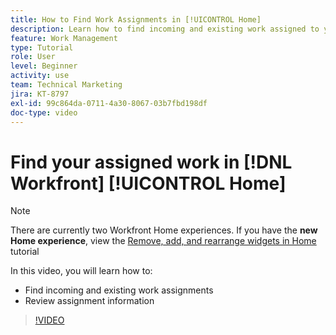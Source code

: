 ```yaml
---
title: How to Find Work Assignments in [!UICONTROL Home]
description: Learn how to find incoming and existing work assigned to you in [!UICONTROL  ]. Then review assignment information.
feature: Work Management
type: Tutorial
role: User
level: Beginner
activity: use
team: Technical Marketing
jira: KT-8797
exl-id: 99c864da-0711-4a30-8067-03b7fbd198df
doc-type: video
---
```

# Find your assigned work in [!DNL Workfront] [!UICONTROL Home]
>[!NOTE]
   >
   >  There are currently two Workfront Home experiences. If you have the <b>new Home experience</b>, view the [Remove, add, and rearrange widgets in Home](https://experienceleague.adobe.com/docs/workfront-learn/tutorials-workfront/home/remove-add-and-rearrange-widgets.html?lang=en) tutorial

In this video, you will learn how to:

* Find incoming and existing work assignments
* Review assignment information 

>[!VIDEO](https://video.tv.adobe.com/v/335098/?quality=12&learn=on)
